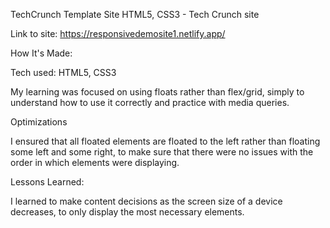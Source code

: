 TechCrunch Template Site
HTML5, CSS3 - Tech Crunch site 

Link to site: https://responsivedemosite1.netlify.app/

How It's Made:

Tech used: HTML5, CSS3

My learning was focused on using floats rather than flex/grid, simply to understand how to use it correctly and practice with media queries.

Optimizations

I ensured that all floated elements are floated to the left rather than floating some left and some right, to make sure that there were no issues with the order in which elements were displaying. 

Lessons Learned:

I learned to make content decisions as the screen size of a device decreases, to only display the most necessary elements. 


